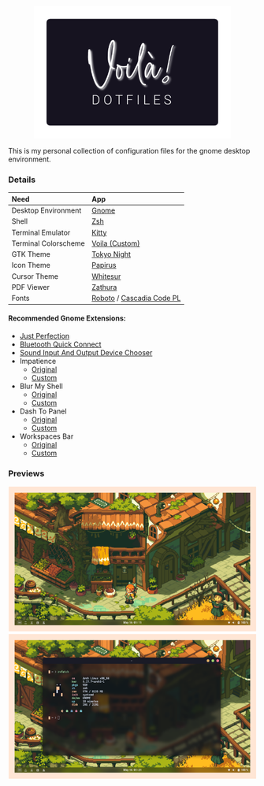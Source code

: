 <p align=center>
    <img src="logo.svg" width=400 >
</p>

This is my personal collection of configuration files for the gnome desktop environment. 

### Details

| Need                 | App                                                                                                                 |
| :------------------- | :------------------------------------------------------------------------------------------------------------------ |
| Desktop Environment  | [Gnome](https://www.gnome.org/)                                                                                     |
| Shell                | [Zsh](https://www.zsh.org/)                                                                                         |
| Terminal Emulator    | [Kitty](https://github.com/kovidgoyal/kitty)                                                                        |
| Terminal Colorscheme | [Voila (Custom)](https://github.com/Harshit-T/voila/blob/main/.config/kitty/kitty.conf)                             |
| GTK Theme            | [Tokyo Night](https://github.com/Fausto-Korpsvart/Tokyo-Night-GTK-Theme)                                            |
| Icon Theme           | [Papirus](https://github.com/PapirusDevelopmentTeam/papirus-icon-theme)                                             |
| Cursor Theme         | [Whitesur](https://github.com/vinceliuice/WhiteSur-cursors)                                                         |
| PDF Viewer           | [Zathura](https://pwmt.org/projects/zathura/)                                                                       |
| Fonts                | [Roboto](https://fonts.google.com/specimen/Roboto) / [Cascadia Code PL](https://github.com/microsoft/cascadia-code) |

#### Recommended Gnome Extensions:

- [Just Perfection](https://extensions.gnome.org/extension/3843/just-perfection/)
- [Bluetooth Quick Connect](https://extensions.gnome.org/extension/1401/bluetooth-quick-connect/)
- [Sound Input And Output Device Chooser](https://extensions.gnome.org/extension/906/sound-output-device-chooser/)
- Impatience
    + [Original](https://extensions.gnome.org/extension/277/impatience/)
    + [Custom](https://github.com/Harshit-T/voila/tree/main/extensions)
- Blur My Shell
    + [Original](https://extensions.gnome.org/extension/3193/blur-my-shell/)
    + [Custom](https://github.com/Harshit-T/voila/tree/main/extensions)
- Dash To Panel
    + [Original](https://extensions.gnome.org/extension/1160/dash-to-panel/)
    + [Custom](https://github.com/Harshit-T/voila/tree/main/extensions)
- Workspaces Bar
    + [Original](https://extensions.gnome.org/extension/3851/workspaces-bar/)
    + [Custom](https://github.com/Harshit-T/voila/tree/main/extensions)

### Previews

<p align=center>
    <img src="preview.png" width=700 >
</p>
